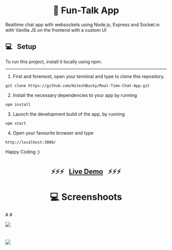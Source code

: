 <h1 align="center"> 👤 Fun-Talk App  </h1>
Realtime chat app with websockets using Node.js, Express and Socket.io with Vanilla JS on the frontend with a custom UI

## 💻 &nbsp; Setup

To run this project, install it locally using npm:

***
1. First and foremost, open your terminal and type to clone this repository.
  ```
  git clone https://github.com/HiteshBucky/Real-Time-Chat-App.git
  ```
2. Install the necessary dependencies to your app by running 
  ```
  npm install
  ```
3. Launch the development build of the app, by running  
  ```
  npm start
  ```
4. Open your favourite browser and type
  ```
  http://localhost:3000/
  ```
Happy Coding :)
#
#
#
### <h2 align="center"> ⚡️⚡️⚡️ &nbsp; [Live Demo](https://funtalk.herokuapp.com/) &nbsp; ⚡️⚡️⚡️ </h2>

#
#
#
#
<h1 align="center"> 💻 Screenshoots  </h1>
#
#
          

![](images/image1.png)

#
#



#
#

![](images/image2.png)



